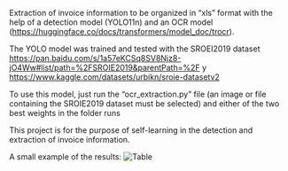 Extraction of invoice information to be organized in “xls” format with the help of a detection model (YOLO11n) and an OCR model (https://huggingface.co/docs/transformers/model_doc/trocr).

The YOLO model was trained and tested with the SROEI2019 dataset https://pan.baidu.com/s/1a57eKCSq8SV8Njz8-jO4Ww#list/path=%2FSROIE2019&parentPath=%2F
 y https://www.kaggle.com/datasets/urbikn/sroie-datasetv2

To use this model, just run the “ocr_extraction.py” file (an image or file containing the SROIE2019 dataset must be selected) and either of the two best weights in the folder runs

This project is for the purpose of self-learning in the detection and extraction of invoice information.

A small example of the results:
![Table](https://github.com/user-attachments/assets/e75ed4ce-ff4c-489b-bc0d-81aed5b904de)

